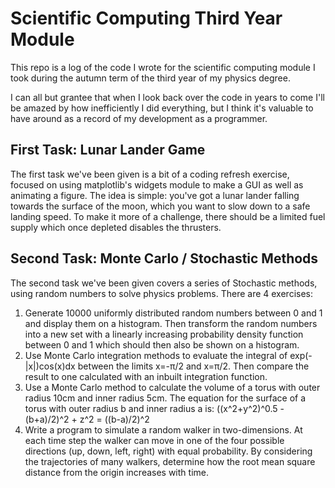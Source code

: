# Scientific Computing Third Year Module

This repo is a log of the code I wrote for the scientific computing module I took during the autumn term of the third year of my physics degree.

I can all but grantee that when I look back over the code in years to come I'll be amazed by how inefficiently I did everything, but I think it's valuable to have around as a record of my development as a programmer.

## First Task: Lunar Lander Game

The first task we've been given is a bit of a coding refresh exercise, focused on using matplotlib's widgets module to make a GUI as well as animating a figure.
The idea is simple: you've got a lunar lander falling towards the surface of the moon, which you want to slow down to a safe landing speed. To make it more of a challenge, there should be a limited fuel supply which once depleted disables the thrusters.

## Second Task: Monte Carlo / Stochastic Methods

The second task we've been given covers a series of Stochastic methods, using random numbers to solve physics problems. There are 4 exercises:

1. Generate 10000 uniformly distributed random numbers between 0 and 1 and display them on a histogram. Then transform the random numbers into a new set with a linearly increasing probability density function between 0 and 1 which should then also be shown on a histogram.
2. Use Monte Carlo integration methods to evaluate the integral of exp(-|x|)cos(x)dx between the limits x=-π/2 and x=π/2. Then compare the result to one calculated with an inbuilt integration function.
3. Use a Monte Carlo method to calculate the volume of a torus with outer radius 10cm and inner radius 5cm. The equation for the surface of a torus with outer radius b and inner radius a is: ((x^2+y^2)^0.5 - (b+a)/2)^2 + z^2 = ((b-a)/2)^2
4. Write a program to simulate a random walker in two-dimensions. At each time step the walker can move in one of the four possible directions (up, down, left, right) with equal probability. By considering the trajectories of many walkers, determine how the root mean square distance from the origin increases with time.
